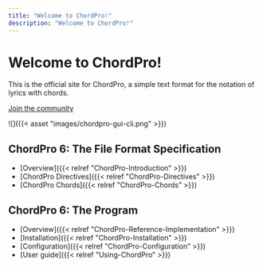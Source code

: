 ```yaml
---
title: "Welcome to ChordPro!"
description: "Welcome to ChordPro!"
---
```


# Welcome to ChordPro!

This is the official site for ChordPro, a simple text format for the notation of lyrics with chords.

[Join the community](<https://groups.io/g/ChordPro>)

![]({{< asset "images/chordpro-gui-cli.png" >}})

## ChordPro 6: The File Format Specification
* [Overview]({{< relref "ChordPro-Introduction" >}})
* [ChordPro Directives]({{< relref "ChordPro-Directives" >}})
* [ChordPro Chords]({{< relref "ChordPro-Chords" >}})

## ChordPro 6: The Program
* [Overview]({{< relref "ChordPro-Reference-Implementation" >}})
* [Installation]({{< relref "ChordPro-Installation" >}})
* [Configuration]({{< relref "ChordPro-Configuration" >}})
* [User guide]({{< relref "Using-ChordPro" >}})
